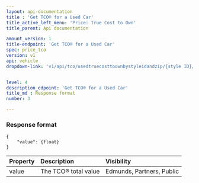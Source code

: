 ```yaml
---
layout: api-documentation
title : 'Get TCO® for a Used Car'
title_active_left_menu: 'Price: True Cost to Own'
title_parent: Api documentation

amount_version: 1
title-endpoint: 'Get TCO® for a Used Car'
spec: price_tco
version: v1
api: vehicle
dropdown-link: 'v1/api/tco/usedtruecosttoownbystyleidandzip/{style ID}/{zipcode}'


level: 4
description_edpoint: 'Get TCO® for a Used Car'
title_md : Response format
number: 3

---
```


### Response format

	{
	    "value": {float}
	}
	
| Property      | Description                                              	| Visibility                |
|:--------------|:----------------------------------------------------------|:------------------------- |
| value         | The TCO® total value					                   	| Edmunds, Partners, Public |